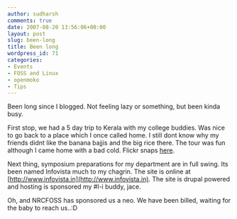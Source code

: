 ```yaml
---
author: sudharsh
comments: true
date: 2007-08-20 13:56:06+00:00
layout: post
slug: been-long
title: Been long
wordpress_id: 71
categories:
- Events
- FOSS and Linux
- openmoko
- Tips
---
```


Been long since I blogged. Not feeling lazy or something, but been kinda busy.

First stop, we had a 5 day trip to Kerala with my college buddies. Was nice to go back to a place which I once called home. I still dont know why my friends didnt like the banana bajjis  and the big rice there. The tour was fun although I came home with a bad cold. Flickr snaps [here](http://www.flickr.com/photos/7611195@N06/).

Next thing, symposium preparations for my department are in full swing. Its been named Infovista much to my chagrin. The site is online at [http://www.infovista.in](http://www.infovista.in). The site is drupal powered and hosting is sponsored my #l-i buddy, jace.

Oh, and NRCFOSS has sponsored us a neo. We have been billed, waiting for the baby to reach us..:D
